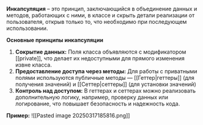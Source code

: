 
**Инкапсуляция** – это принцип, заключающийся в объединение данных и методов, работающих с ними, в классе и скрыть детали реализации от пользователя, открыв только то, что необходимо при последующем использовании.

**Основные принципы инкапсуляции**
1. **Сокрытие данных:** Поля класса объявляются с модификатором [[private]], что делает их недоступными для прямого изменения извне класса.
2. **Предоставление доступа через методы:** Для работы с приватными полями используются публичные методы — [[Геттер|геттеры]] (для получения значений) и [[Сеттер|сеттеры]] (для установки значений)
3. **Контроль над доступом:** В геттерах и сеттерах можно реализовать дополнительную логику, например, проверку данных или логирование, что повышает безопасность и надежность кода.

**Пример:**
![[Pasted image 20250317185816.png]]